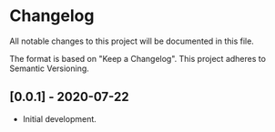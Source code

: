 # Changelog
All notable changes to this project will be documented in this file.

The format is based on "Keep a Changelog".  This project adheres to Semantic Versioning.


## [0.0.1] - 2020-07-22
- Initial development.

